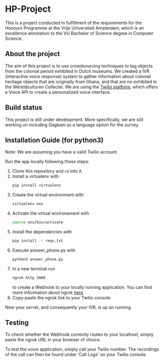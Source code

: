 # HP-Project
This is a project conducted in fulfillment of the requirements for the Honours Programme at the Vrije Universiteit Amsterdam, which is an excellence annotation to the VU Bachelor of Science degree in Computer Science.

## About the project
The aim of this project is to use crowdsourcing techniques to tag objects from the colonial period exhibited in Dutch museums.
We created a IVR (interactive voice response) system to gather information about colonial heritage objects that are originally from Ghana, and that are no exhibited in the Wereldculturen Collectie. We are using the [Twilio platform](https://www.twilio.com/en-us), which offers a Voice API to create a personalized voice interface.

## Build status
This project is still under development. More specifically, we are still working on including Dagbani as a language option for the survey. 

## Installation Guide (for python3)
Note: We are assuming you have a valid Twilio account.

Run the app locally following these steps:

  1. Clone this repository and `cd` into it.
  2. Install a virtualenv with
     ``` bash
     pip install virtualenv
     ```
  4. Create the virtual environment with
     ```bash
     virtualenv env
     ```
  6. Activate the virtual environement with
     ```bash
     source env/bin/activate
     ```
  8. Install the dependencies with
     ```bash
     pip install -r reqs.txt
     ```
  9. Execute answer_phone.py with
     ```bash
     python3 answer_phone.py
     ```
  10. In a new terminal run
      ```bash
      ngrok http 5000
      ```
      to create a Webhook to your locally running application. You can find more information about ngrok [here](https://ngrok.com/)
  11. Copy-paste the ngrok link to your Twilio console

Now your server, and consequently your IVR, is up an running. 

## Testing
To check whether the Webhook correctly routes to your localhost, simply paste the ngrok URL in your browser of choice.

To test the voice application, simply call your Twilio number. The recordings of the call can then be found under 'Call Logs' on your Twilio console.

